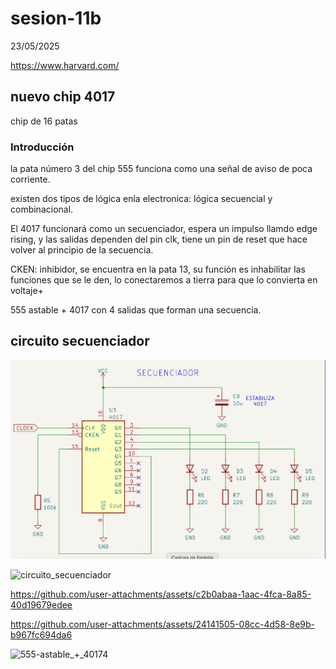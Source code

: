 # sesion-11b

23/05/2025

<https://www.harvard.com/>

## nuevo chip 4017

chip de 16 patas

### Introducción

la pata número 3 del chip 555 funciona como una señal de aviso de poca corriente.

existen dos tipos de lógica enla electronica: lógica secuencial y combinacional.

El 4017 funcionará como un secuenciador, espera un impulso llamdo edge rising, y las salidas dependen del pin clk, tiene un pin de reset que hace volver al principio de la secuencia.

CKEN: inhibidor, se encuentra en la pata 13, su función es inhabilitar las funciones que se le den, lo conectaremos a tierra para que lo convierta en voltaje+

555 astable + 4017 con 4 salidas que forman una secuencia.

## circuito secuenciador

![esquemático_secuenciador](./archivos/esquematico_secuenciador.png)

![circuito_secuenciador](./archivos/circuito_secuenciador.png)

<https://github.com/user-attachments/assets/c2b0abaa-1aac-4fca-8a85-40d19679edee>

<https://github.com/user-attachments/assets/24141505-08cc-4d58-8e9b-b967fc694da6>

![555-astable_+_40174](./archivos/555-astable_+_40174.png)

